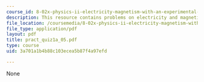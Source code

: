 ```yaml
---
course_id: 8-02x-physics-ii-electricity-magnetism-with-an-experimental-focus-spring-2005
description: This resource contains problems on electricity and magnetism.
file_location: /coursemedia/8-02x-physics-ii-electricity-magnetism-with-an-experimental-focus-spring-2005/3a701a1b4b88c103ecea5b87f4a97efd_pract_quiz1a_05.pdf
file_type: application/pdf
layout: pdf
title: pract_quiz1a_05.pdf
type: course
uid: 3a701a1b4b88c103ecea5b87f4a97efd

---
```

None